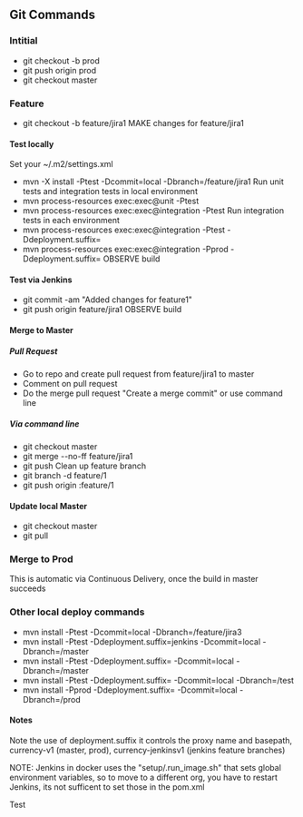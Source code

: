 ## Git Commands

### Intitial
* git checkout -b prod
* git push origin prod
* git checkout master

### Feature
* git checkout -b feature/jira1
MAKE changes for feature/jira1

#### Test locally
Set your ~/.m2/settings.xml
* mvn -X install -Ptest -Dcommit=local -Dbranch=/feature/jira1 
Run unit tests and integration tests in local environment
* mvn process-resources exec:exec@unit -Ptest
* mvn process-resources exec:exec@integration -Ptest
Run integration tests in each environment
* mvn process-resources exec:exec@integration -Ptest -Ddeployment.suffix=
* mvn process-resources exec:exec@integration -Pprod -Ddeployment.suffix=
OBSERVE build

#### Test via Jenkins
* git commit -am  "Added changes for feature1"
* git push origin feature/jira1
OBSERVE build

#### Merge to Master
##### Pull Request
* Go to repo and create pull request from feature/jira1 to master
* Comment on pull request
* Do the merge pull request "Create a merge commit" or use command line

##### Via command line
* git checkout master
* git merge --no-ff feature/jira1
* git push
Clean up feature branch
* git branch -d feature/1
* git push origin :feature/1

#### Update local Master
* git checkout master
* git pull

### Merge to Prod
This is automatic via Continuous Delivery, once the build in master succeeds

### Other local deploy commands
* mvn install -Ptest -Dcommit=local -Dbranch=/feature/jira3
* mvn install -Ptest -Ddeployment.suffix=jenkins -Dcommit=local -Dbranch=/master
* mvn install -Ptest -Ddeployment.suffix= -Dcommit=local -Dbranch=/master
* mvn install -Ptest -Ddeployment.suffix= -Dcommit=local -Dbranch=/test
* mvn install -Pprod -Ddeployment.suffix= -Dcommit=local -Dbranch=/prod

#### Notes

Note the use of deployment.suffix it controls the proxy name and basepath, currency-v1 (master, prod), currency-jenkinsv1 (jenkins feature branches)

NOTE: Jenkins in docker uses the "setup/.run_image.sh" that sets global environment variables, so to move to a different org, you have to restart Jenkins, its not sufficent to set those in the pom.xml

Test
